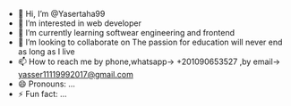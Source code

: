 - 👋 Hi, I’m @Yasertaha99
- 👀 I’m interested in web developer
- 🌱 I’m currently learning softwear engineering and frontend
- 💞️ I’m looking to collaborate on  The passion for education will never end as long as I live
- 📫 How to reach me by phone,whatsapp-> +201090653527 ,by email-> yasser11119992017@gmail.com
- 😄 Pronouns: ...
- ⚡ Fun fact: ...

<!---
Yasertaha99/Yasertaha99 is a ✨ special ✨ repository because its `README.md` (this file) appears on your GitHub profile.
You can click the Preview link to take a look at your changes.
--->
